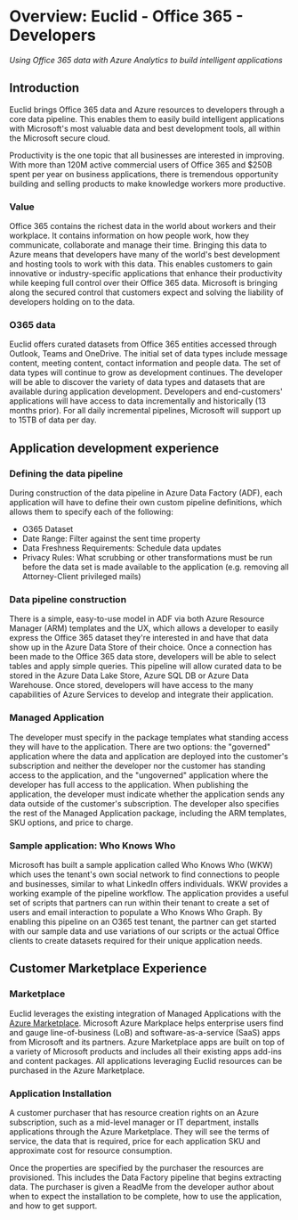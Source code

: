 # Overview: Euclid - Office 365 - Developers

*Using Office 365 data with Azure Analytics to build intelligent applications*

## Introduction

Euclid brings Office 365 data and Azure resources to developers through a core data pipeline. This enables them to easily build intelligent applications with Microsoft's most valuable data and best development tools, all within the Microsoft secure cloud. 

Productivity is the one topic that all businesses are interested in improving. With more than 120M active commercial users of Office 365 and $250B spent per year on business applications, there is tremendous opportunity building and selling products to make knowledge workers more productive.

### Value

Office 365 contains the richest data in the world about workers and their workplace. It contains information on how people work, how they communicate, collaborate and manage their time. Bringing this data to Azure means that developers have many of the world's best development and hosting tools to work with this data. This enables customers to gain innovative or industry-specific applications that enhance their productivity while keeping full control over their Office 365 data. Microsoft is bringing along the secured control that customers expect and solving the liability of developers holding on to the data.

### O365 data

Euclid offers curated datasets from Office 365 entities accessed through Outlook, Teams and OneDrive. The initial set of data types include message content, meeting content, contact information and people data. The set of data types will continue to grow as development continues. The developer will be able to discover the variety of data types and datasets that are available during application development. Developers and end-customers' applications will have access to data incrementally and historically (13 months prior). For all daily incremental pipelines, Microsoft will support up to 15TB of data per day.

## Application development experience

### Defining the data pipeline

During construction of the data pipeline in Azure Data Factory (ADF), each application will have to define their own custom pipeline definitions, which allows them to specify each of the following:

- O365 Dataset
- Date Range: Filter against the sent time property
- Data Freshness Requirements: Schedule data updates
- Privacy Rules: What scrubbing or other transformations must be run before the data set is made available to the application (e.g. removing all Attorney-Client privileged mails)

### Data pipeline construction

There is a simple, easy-to-use model in ADF via both Azure Resource Manager (ARM) templates and the UX, which allows a developer to easily express the Office 365 dataset they're interested in and have that data show up in the Azure Data Store of their choice. Once a connection has been made to the Office 365 data store, developers will be able to select tables and apply simple queries. This pipeline will allow curated data to be stored in the Azure Data Lake Store, Azure SQL DB or Azure Data Warehouse. Once stored, developers will have access to the many capabilities of Azure Services to develop and integrate their application.

### Managed Application

The developer must specify in the package templates what standing access they will have to the application. There are two options: the "governed" application where the data and application are deployed into the customer's subscription and neither the developer nor the customer has standing access to the application, and the "ungoverned" application where the developer has full access to the application. When publishing the application, the developer must indicate whether the application sends any data outside of the customer's subscription. The developer also specifies the rest of the Managed Application package, including the ARM templates, SKU options, and price to charge.

### Sample application: Who Knows Who

Microsoft has built a sample application called Who Knows Who (WKW) which uses the tenant's own social network to find connections to people and businesses, similar to what LinkedIn offers individuals. WKW provides a working example of the pipeline workflow. The application provides a useful set of scripts that partners can run within their tenant to create a set of users and email interaction to populate a Who Knows Who Graph. By enabling this pipeline on an O365 test tenant, the partner can get started with our sample data and use variations of our scripts or the actual Office clients to create datasets required for their unique application needs.

## Customer Marketplace Experience

### Marketplace

Euclid leverages the existing integration of Managed Applications with the [Azure Marketplace](https://azuremarketplace.microsoft.com/en-us). Microsoft Azure Markplace helps enterprise users find and gauge line-of-business (LoB) and software-as-a-service (SaaS) apps from Microsoft and its partners. Azure Marketplace apps are built on top of a variety of Microsoft products and includes all their existing apps add-ins and content packages. All applications leveraging Euclid resources can be purchased in the Azure Marketplace.

### Application Installation

A customer purchaser that has resource creation rights on an Azure subscription, such as a mid-level manager or IT department, installs applications through the Azure Marketplace. They will see the terms of service, the data that is required, price for each application SKU and approximate cost for resource consumption.

Once the properties are specified by the purchaser the resources are provisioned. This includes the Data Factory pipeline that begins extracting data. The purchaser is given a ReadMe from the developer author about when to expect the installation to be complete, how to use the application, and how to get support.
